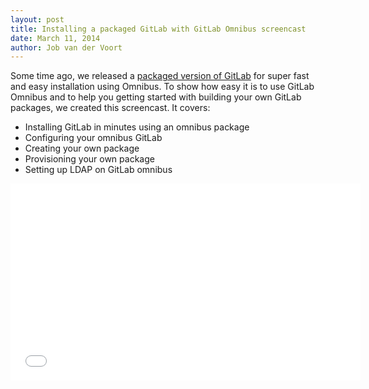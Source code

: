 ```yaml
---
layout: post
title: Installing a packaged GitLab with GitLab Omnibus screencast
date: March 11, 2014
author: Job van der Voort
---
```

Some time ago, we released a [packaged version of GitLab](https://www.gitlab.com/downloads) for super fast and easy installation using Omnibus. To show how easy it is to use GitLab Omnibus and to help you getting started with building your own GitLab packages, we created this screencast.
It covers:

- Installing GitLab in minutes using an omnibus package
- Configuring your omnibus GitLab
- Creating your own package
- Provisioning your own package
- Setting up LDAP on GitLab omnibus

<iframe width="560" height="315" src="//www.youtube.com/embed/XTmpKudd-Oo?rel=0" frameborder="0" allowfullscreen></iframe>
